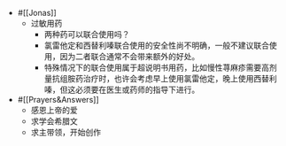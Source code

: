 - #[[Jonas]]
    - 过敏用药
        - 两种药可以联合使用吗？
        - 氯雷他定和西替利嗪联合使用的安全性尚不明确，一般不建议联合使用，因为二者联合通常不会带来额外的好处。
        - 特殊情况下的联合使用属于超说明书用药，比如慢性荨麻疹需要高剂量抗组胺药治疗时，也许会考虑早上使用氯雷他定，晚上使用西替利嗪，但这必须要在医生或药师的指导下进行。
- #[[Prayers&Answers]]
    - 感恩上帝的爱
    - 求学会希腊文
    - 求主带领，开始创作
